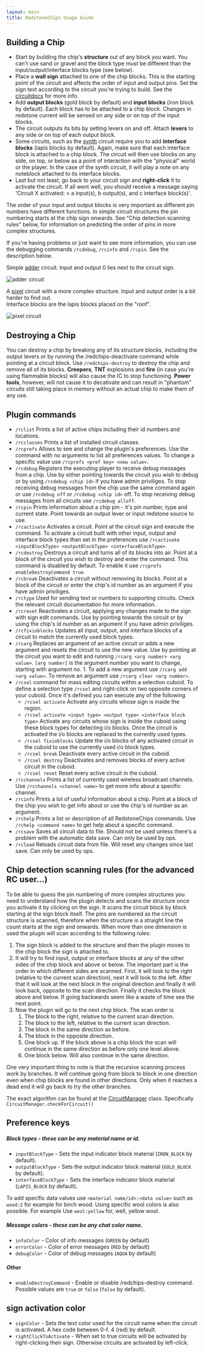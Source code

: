 ```yaml
---
layout: main
title: RedstoneChips Usage Guide
---
```


Building a Chip
---------------
- Start by building the chip's __structure__ out of any block you want. You can't use sand or gravel and the block type must be different than the input/output/interface blocks type (see below).
- Place a __wall sign__ attached to one of the chip blocks. This is the starting point of the circuit and affects the order of input and output pins. Set the sign text according to the circuit you're trying to build. See the [circuitdocs](/RedstoneChips/circuitdocs) for more info.
- Add __output blocks__ (gold block by default) and __input blocks__ (iron block by default). Each block has to be attached to a chip block. Changes in redstone current will be sensed on any side or on top of the input blocks. 
- The circuit outputs its bits by setting levers on and off. Attach __levers__ to any side or on top of each output block.
- Some circuits, such as the [synth](/RedstoneChips/circuitdocs/Synth.html) circuit require you to add __interface blocks__ (lapis blocks by default). Again, make sure that each interface block is attached to a chip block. The circuit will then use blocks on any side, on top, or below as a point of interaction with the "physical" world or the player. In the case of the synth circuit, it will play a note on any noteblock attached to its interface blocks.
- Last but not least, go back to your circuit sign and __right-click__ it to activate the circuit. If all went well, you should receive a message saying 'Circuit X activated: > a input(s), b output(s), and c interface block(s)'. 

The order of your input and output blocks is very important as different pin numbers have different functions. In simple circuit structures the pin numbering starts at the chip sign onwards. See "Chip detection scanning rules" below, for information on predicting the order of pins in more complex structures.

If you're having problems or just want to see more information, you can use the debugging commands `/rcdebug`, `/rcinfo` and `/rcpin`. See the description below.


Simple [adder](/RedstoneChips/circuitdocs/Adder.html) circuit. Input and output 0 lies next to the circuit sign.

![adder circuit](/RedstoneChips/images/adder.jpg)


A [pixel](/RedstoneChips/circuitdocs/Pixel.html) circuit with a more complex structure. Input and output order is a bit harder to find out.  
Interface blocks are the lapis blocks placed on the "roof".

![pixel circuit](/RedstoneChips/images/pixel2.png)

Destroying a Chip
-----------------
You can destroy a chip by breaking any of its structure blocks, including the output levers or by running the /redchips-deactivate command
while pointing at a circuit block. Use `/redchips-destroy` to destroy the chip and remove all of its blocks. 
__Creepers__, __TNT__ explosions and __fire__ (in case you're using flammable blocks) will also cause the IC to stop functioning.
__Power tools__, however, will not cause it to decativate and can result in "phantom" circuits still taking place in memory without an actual chip to make them of any use.

Plugin commands
----------------

- `/rclist` Prints a list of active chips including their id numbers and locations.
- `/rcclasses` Prints a list of installed circuit classes.
- `/rcprefs` Allows to see and change the plugin's preferences. Use the command with no arguments to list all preferences values.
      To change a specific value use `/rcprefs <pref key> <new value>`.
- `/rcdebug` Registers the executing player to receive debug messages from a chip. Use by either pointing towards the circuit you wish to debug or by using `/rcdebug <chip id>` if you have admin priviliges. To stop receiving debug messages from the chip use the same command again or use `/rcdebug off` or `/rcdebug <chip id>` off. To stop receiving debug messages from all circuits use `/rcdebug alloff`.
- `/rcpin` Prints information about a chip pin - it's pin number, type and current state. Point towards an output lever or input redstone
      source to use.
- `/rcactivate` Activates a circuit. Point at the circuit sign and execute the command. To activate a circuit built with other
      input, output and interface block types than set in the preferences use `/rcactivate <inputBlockType> <outputBlockType> <interfaceBlockType>`.
- `/rcdestroy` Destroys a circuit and turns all of its blocks into air. Point at a block of the circuit you wish to destroy and enter the command. This command is disabled by default. To enable it use `/rcprefs enableDestroyCommand true`.
- `/rcbreak` Deactivates a circuit without removing its blocks. Point at a block of the circuit or enter the chip's id number as an argument if you have admin priviliges.
- `/rctype` Used for sending text or numbers to supporting circuits. Check the relevant circuit documentation for more information.
- `/rcreset` Reactivates a circuit, applying any changes made to the sign with sign edit commands. Use by pointing towards the circuit or by using the chip's id number as an argument if you have admin priviliges.
- `/rcfixioblocks` Updates all input, output, and interface blocks of a circuit to match the currently used block types.
- `/rcarg` Replaces an argument of an active circuit or adds a new argument and resets the circuit to use the new value. Use by pointing at the circuit you want to edit and running `/rcarg <arg number> <arg value>`. `[arg number]` is the argument number you want to change, starting with argument no. 1. To add a new argument use `/rcarg add <arg value>`. To remove an argument use `/rcarg clear <arg number>`.
- `/rcsel`  command for mass editing circuits within a selection cuboid. To define a selection type `/rcsel` and right-click on two opposite corners of
      your cuboid. Once it's defined you can execute any of the following       
	- `/rcsel activate` Activate any circuits whose sign is inside the region.
	- `/rcsel activate <input type> <output type> <interface block type>` Activate any circuits whose sign is inside the cuboid using these block types for detecting i/o 	blocks. Once the circuit is activated the i/o blocks are replaced to the currently used types.
	- `/rcsel fixioblocks` Update the i/o blocks of any activated circuit in the cuboid to use the currently used i/o block types.
	- `/rcsel break` Deactivate every active circuit in the cuboid.
	- `/rcsel destroy` Deactivates and removes blocks of every active circuit in the cuboid.
	- `/rcsel reset` Reset every active circuit in the cuboid.              
- `/rcchannels` Prints a list of currently used wireless broadcast channels. Use `/rcchannels <channel name>` to get more info about a specific channel.
- `/rcinfo` Prints a lot of useful information about a chip. Point at a block of the chip you wish to get info about or use the chip's id number as an argument.
- `/rchelp` Prints a list or description of all RedstoneChips commands. Use `/rchelp <command name>` to get help about a specific command.
- `/rcsave` Saves all circuit data to file. Should not be used unless there's a problem with the automatic data save. Can only be used by ops.
- `/rcload` Reloads circuit data from file. Will reset any changes since last save. Can only be used by ops.


Chip detection scanning rules (for the advanced RC user...)
------------------------------
To be able to guess the pin numbering of more complex structures you need to understand how the plugin detects and scans the structure once you activate it by clicking on the sign. It scans the circuit block by block starting at the sign block itself. The pins are numbered as the circuit structure is scanned, therefore when the structure is a straight line the count starts at the sign and onwards. When more than one dimension is used the plugin will scan according to the following rules:
1. The sign block is added to the structure and then the plugin moves to the chip block the sign is attached to. 
2. It will try to find input, output or interface blocks at any of the other sides of the chip block and above or below. The important part is the order in which different sides are scanned. First, it will look to the right (relative to the current scan direction), next it will look to the left. After that it will look at the next block in the original direction and finally it will look back, opposite to the scan direction. Finally it checks the block above and below. If going backwards seem like a waste of time see the next point. 
3. Now the plugin will go to the next chip block. The scan order is 
	1. The block to the right, relative to the current scan direction.
	2. The block to the left, relative to the current scan direction.
	3. The block in the same direction as before.
	4. The block in the opposite direction.
	5. One block up. If the block above is a chip block the scan will continue in the same direction as before only one level above.
	6. One block below. Will also continue in the same direction.
	
One very important thing to note is that the recursive scanning process work by branches. It will continue going from block to block in one direction even when chip blocks are found in other directions. Only when it reaches a dead end it will go back to try the other branches.

The exact algorithm can be found at the [CircuitManager](http://github.com/eisental/RedstoneChips/blob/master/src/main/java/org/tal/redstonechips/CircuitManager.java) class. Specifically `CircuitManager.checkForCircuit()`

Preference keys
---------------

##### Block types - these can be any material name or id. 
- `inputBlockType` - Sets the input indicator block material (`IRON_BLOCK` by default).
- `outputBlockType` - Sets the output indicator block material (`GOLD_BLOCK` by default).
- `interfaceBlockType` - Sets the interface indicator block material (`LAPIS_BLOCK` by default).

To add specific data values use `<material name/id>:<data value>` such as `wood:2` for example for birch wood. Using specific wool colors is also possible. For example Use `wool:yellow` for, well, yellow wool.

##### Message colors - these can be any chat color name.
- `infoColor` - Color of info messages (`GREEN` by default)
- `errorColor` - Color of error messages (`RED` by default)
- `debugColor` - Color of debug messages (`AQUA` by default)

##### Other 
- `enableDestroyCommand` - Enable or disable /redchips-destroy command. Possible values are `true` or `false` (`false` by default).
## sign activation color
- `signColor` - Sets the text color used for the circuit name when the circuit is activated. A hex code between 0-f. 4 (red) by default.
- `rightClickToActivate` - When set to true circuits will be activated by right-clicking their sign. Otherwise circuits are activated by left-click.
